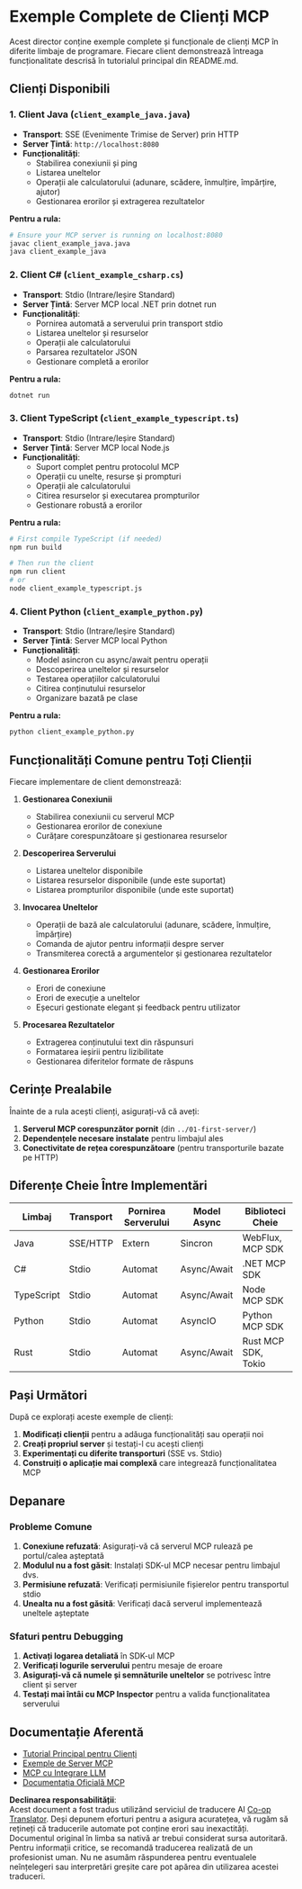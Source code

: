 <!--
CO_OP_TRANSLATOR_METADATA:
{
  "original_hash": "8358c13b5b6877e475674697cdc1a904",
  "translation_date": "2025-08-18T20:53:49+00:00",
  "source_file": "03-GettingStarted/02-client/complete_examples.md",
  "language_code": "ro"
}
-->
# Exemple Complete de Clienți MCP

Acest director conține exemple complete și funcționale de clienți MCP în diferite limbaje de programare. Fiecare client demonstrează întreaga funcționalitate descrisă în tutorialul principal din README.md.

## Clienți Disponibili

### 1. Client Java (`client_example_java.java`)

- **Transport**: SSE (Evenimente Trimise de Server) prin HTTP
- **Server Țintă**: `http://localhost:8080`
- **Funcționalități**:
  - Stabilirea conexiunii și ping
  - Listarea uneltelor
  - Operații ale calculatorului (adunare, scădere, înmulțire, împărțire, ajutor)
  - Gestionarea erorilor și extragerea rezultatelor

**Pentru a rula:**

```bash
# Ensure your MCP server is running on localhost:8080
javac client_example_java.java
java client_example_java
```

### 2. Client C# (`client_example_csharp.cs`)

- **Transport**: Stdio (Intrare/Ieșire Standard)
- **Server Țintă**: Server MCP local .NET prin dotnet run
- **Funcționalități**:
  - Pornirea automată a serverului prin transport stdio
  - Listarea uneltelor și resurselor
  - Operații ale calculatorului
  - Parsarea rezultatelor JSON
  - Gestionare completă a erorilor

**Pentru a rula:**

```bash
dotnet run
```

### 3. Client TypeScript (`client_example_typescript.ts`)

- **Transport**: Stdio (Intrare/Ieșire Standard)
- **Server Țintă**: Server MCP local Node.js
- **Funcționalități**:
  - Suport complet pentru protocolul MCP
  - Operații cu unelte, resurse și prompturi
  - Operații ale calculatorului
  - Citirea resurselor și executarea prompturilor
  - Gestionare robustă a erorilor

**Pentru a rula:**

```bash
# First compile TypeScript (if needed)
npm run build

# Then run the client
npm run client
# or
node client_example_typescript.js
```

### 4. Client Python (`client_example_python.py`)

- **Transport**: Stdio (Intrare/Ieșire Standard)  
- **Server Țintă**: Server MCP local Python
- **Funcționalități**:
  - Model asincron cu async/await pentru operații
  - Descoperirea uneltelor și resurselor
  - Testarea operațiilor calculatorului
  - Citirea conținutului resurselor
  - Organizare bazată pe clase

**Pentru a rula:**

```bash
python client_example_python.py
```

## Funcționalități Comune pentru Toți Clienții

Fiecare implementare de client demonstrează:

1. **Gestionarea Conexiunii**
   - Stabilirea conexiunii cu serverul MCP
   - Gestionarea erorilor de conexiune
   - Curățare corespunzătoare și gestionarea resurselor

2. **Descoperirea Serverului**
   - Listarea uneltelor disponibile
   - Listarea resurselor disponibile (unde este suportat)
   - Listarea prompturilor disponibile (unde este suportat)

3. **Invocarea Uneltelor**
   - Operații de bază ale calculatorului (adunare, scădere, înmulțire, împărțire)
   - Comanda de ajutor pentru informații despre server
   - Transmiterea corectă a argumentelor și gestionarea rezultatelor

4. **Gestionarea Erorilor**
   - Erori de conexiune
   - Erori de execuție a uneltelor
   - Eșecuri gestionate elegant și feedback pentru utilizator

5. **Procesarea Rezultatelor**
   - Extragerea conținutului text din răspunsuri
   - Formatarea ieșirii pentru lizibilitate
   - Gestionarea diferitelor formate de răspuns

## Cerințe Prealabile

Înainte de a rula acești clienți, asigurați-vă că aveți:

1. **Serverul MCP corespunzător pornit** (din `../01-first-server/`)
2. **Dependențele necesare instalate** pentru limbajul ales
3. **Conectivitate de rețea corespunzătoare** (pentru transporturile bazate pe HTTP)

## Diferențe Cheie Între Implementări

| Limbaj    | Transport | Pornirea Serverului | Model Async | Biblioteci Cheie    |
|-----------|-----------|---------------------|-------------|---------------------|
| Java      | SSE/HTTP  | Extern              | Sincron     | WebFlux, MCP SDK    |
| C#        | Stdio     | Automat             | Async/Await | .NET MCP SDK        |
| TypeScript| Stdio     | Automat             | Async/Await | Node MCP SDK        |
| Python    | Stdio     | Automat             | AsyncIO     | Python MCP SDK      |
| Rust      | Stdio     | Automat             | Async/Await | Rust MCP SDK, Tokio |

## Pași Următori

După ce explorați aceste exemple de clienți:

1. **Modificați clienții** pentru a adăuga funcționalități sau operații noi
2. **Creați propriul server** și testați-l cu acești clienți
3. **Experimentați cu diferite transporturi** (SSE vs. Stdio)
4. **Construiți o aplicație mai complexă** care integrează funcționalitatea MCP

## Depanare

### Probleme Comune

1. **Conexiune refuzată**: Asigurați-vă că serverul MCP rulează pe portul/calea așteptată
2. **Modulul nu a fost găsit**: Instalați SDK-ul MCP necesar pentru limbajul dvs.
3. **Permisiune refuzată**: Verificați permisiunile fișierelor pentru transportul stdio
4. **Unealta nu a fost găsită**: Verificați dacă serverul implementează uneltele așteptate

### Sfaturi pentru Debugging

1. **Activați logarea detaliată** în SDK-ul MCP
2. **Verificați logurile serverului** pentru mesaje de eroare
3. **Asigurați-vă că numele și semnăturile uneltelor** se potrivesc între client și server
4. **Testați mai întâi cu MCP Inspector** pentru a valida funcționalitatea serverului

## Documentație Aferentă

- [Tutorial Principal pentru Clienți](./README.md)
- [Exemple de Server MCP](../../../../03-GettingStarted/01-first-server)
- [MCP cu Integrare LLM](../../../../03-GettingStarted/03-llm-client)
- [Documentația Oficială MCP](https://modelcontextprotocol.io/)

**Declinarea responsabilității**:  
Acest document a fost tradus utilizând serviciul de traducere AI [Co-op Translator](https://github.com/Azure/co-op-translator). Deși depunem eforturi pentru a asigura acuratețea, vă rugăm să rețineți că traducerile automate pot conține erori sau inexactități. Documentul original în limba sa nativă ar trebui considerat sursa autoritară. Pentru informații critice, se recomandă traducerea realizată de un profesionist uman. Nu ne asumăm răspunderea pentru eventualele neînțelegeri sau interpretări greșite care pot apărea din utilizarea acestei traduceri.